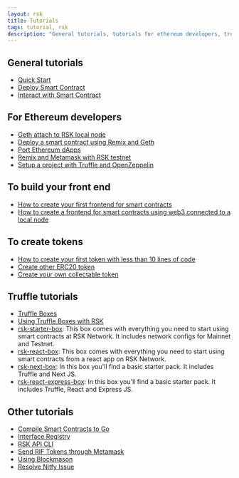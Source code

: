 ```yaml
---
layout: rsk
title: Tutorials
tags: tutorial, rsk
description: "General tutorials, tutorials for ethereum developers, truffle tutorials, and other tutorials"
---
```


## General tutorials

- [Quick Start](/quick-start)
- [Deploy Smart Contract](/tutorials/deploy-smart-contracts/)
- [Interact with Smart Contract](/tutorials/interact-with-smart-contracts/)

## For Ethereum developers

- [Geth attach to RSK local node](/tutorials/ethereum-devs/geth-attach-local-node/)
- [Deploy a smart contract using Remix and Geth](/tutorials/ethereum-devs/geth-attach-deploy-smart-contract/)
- [Port Ethereum dApps](/tutorials/ethereum-devs/port-ethereum-dapps/)
- [Remix and Metamask with RSK testnet](/tutorials/ethereum-devs/remix-and-metamask-with-rsk-testnet/)
- [Setup a project with Truffle and OpenZeppelin](/tutorials/ethereum-devs/setup-truffle-oz/)

## To build your front end

- [How to create your first frontend for smart contracts](/tutorials/frontend/first-frontend-web3-injected/)
- [How to create a frontend for smart contracts using web3 connected to a local node](/tutorials/frontend/frontend-web3-local/)

## To create tokens

- [How to create your first token with less than 10 lines of code](/tutorials/tokens/create-a-token/)
- [Create other ERC20 token](/tutorials/tokens/create-a-token-02/)
- [Create your own collectable token](/tutorials/tokens/create-a-collectable-token/)

## Truffle tutorials

- [Truffle Boxes](/tutorials/truffle-boxes/)
- [Using Truffle Boxes with RSK](/tutorials/truffle-boxes/pet-shop-box)
- [rsk-starter-box](/tutorials/truffle-boxes/rsk-starter-box): This box comes with everything you need to start using smart contracts at RSK Network. It includes network configs for Mainnet and Testnet.
- [rsk-react-box](/tutorials/truffle-boxes/rsk-react-box): This box comes with everything you need to start using smart contracts from a react app on RSK Network.
- [rsk-next-box](/tutorials/truffle-boxes/rsk-next-box): In this box you'll find a basic starter pack. It includes Truffle and Next JS.
- [rsk-react-express-box](/tutorials/truffle-boxes/rsk-react-express-box): In this box you'll find a basic starter pack. It includes Truffle, React and Express JS.

## Other tutorials

- [Compile Smart Contracts to Go](/tutorials/compile-smart-contracts-go/)
- [Interface Registry](/tutorials/interface-registry/)
- [RSK API CLI](/tutorials/rsk-api/)
- [Send RIF Tokens through Metamask](/tutorials/send-tokens-through-metamask/)
- [Using Blockmason](/tutorials/using-blockmason/)
- [Resolve Nitfy Issue](/tutorials/resolve-nifty-issue)
